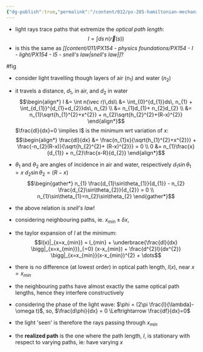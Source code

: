 ```yaml
---
{"dg-publish":true,"permalink":"/content/012/px-285-hamiltonian-mechanics-and-fluid-dynamics/b-variational-principles/px-285-b2-fermat-s-law-in-optics/","created":"2024-11-25T10:50:32.000+00:00","updated":"2024-12-08T17:15:52.580+00:00"}
---
```


- light rays trace paths that extremize the *optical path length*: 
$$l = \int ds\, n(\vec r(s))$$
- is this the same as *[[content/011/PX154 - physics foundations/PX154 - I - light/PX154 - I5 - snell's law\|snell's law]]*?

#fig

-  consider light travelling though layers of air $(n_1)$ and water $(n_2)$
- it travels a distance, $d_{1}$, in air, and $d_{2}$ in water
$$\begin{align*}
	l &= \int n(\vec r)\,ds\\
	&= \int_{0}^{d_{1}}ds\, n_{1} + \int_{d_{1}}^{d_{1}+d_{2}}ds\, n_{2} \\
	&= n_{1}d_{1}+ n_{2}d_{2} \\
	&= n_{1}\sqrt{h_{1}^{2}+x^{2}} + n_{2}\sqrt{h_{2}^{2}+(R-x)^{2}}
\end{align*}$$
$\frac{dl}{dx}=0 \implies l$ is the minimum wrt variation of $x:$ 
$$\begin{align*}
	\frac{dl}{dx} &= \frac{n_{1}x}{\sqrt{h_{1}^{2}+x^{2}}} + \frac{-n_{2}(R-x)}{\sqrt{h_{2}^{2}+ (R-x)^{2}}} = 0 \\
	 0 &= n_{1}\frac{x}{d_{1}} + n_{2}\frac{x-R}{d_{2}}
\end{align*}$$
- $\theta_1$ and $\theta_2$ are angles of incidence in air and water, respectively
	$d_{1}\sin\theta_{1}=x$
	$d_{2}\sin\theta_{2}=(R-x)$ 
$$\begin{gather*}
	n_{1} \frac{d_{1}\sin\theta_{1}}{d_{1}} - n_{2} \frac{d_{2}\sin\theta_{2}}{d_{2}} = 0 \\
	n_{1}\sin\theta_{1}=n_{2}\sin\theta_{2}
	\end{gather*}$$
- the above relation is *snell's law*!

- considering neighbouring paths, ie. $x_{min}\pm \delta x$, 
- the taylor expansion of $l$ at the minimum:
$$l(x)|_{x=x_{min}} = l_{min} + \underbrace{\frac{dl}{dx} \bigg|_{x=x_{min}}}_{=0} (x-x_{min}) + \frac{d^{2}l}{dx^{2}} \bigg|_{x=x_{min}}(x-x_{min})^{2} + \dots$$
- there is no difference (at lowest order) in optical path length, $l(x)$, near $x=x_{min}$
- the neighbouring paths have almost exactly the same optical path lengths, hence they interfere constructively

- considering the phase of the light wave: $\phi = (2\pi \frac{l}{\lambda}-\omega t)$, so, $\frac{d\phi}{dx} = 0 \Leftrightarrow \frac{df}{dx}=0$

 - the light 'seen' is therefore the rays passing through $x_{min}$ 
- the **realized path** is the one where the path length, $l$, is stationary with respect to varying paths, ie: have varying $x$
